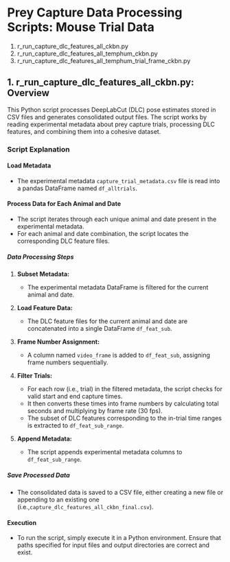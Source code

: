 # Prey Capture Data Processing Scripts: Mouse Trial Data

1. r_run_capture_dlc_features_all_ckbn.py
2. r_run_capture_dlc_features_all_temphum_ckbn.py
3. r_run_capture_dlc_features_all_temphum_trial_frame_ckbn.py

## 1. r_run_capture_dlc_features_all_ckbn.py: Overview
This Python script processes DeepLabCut (DLC) pose estimates stored in CSV files and generates consolidated output files. The script works by reading experimental metadata about prey capture trials, processing DLC features, and combining them into a cohesive dataset.

### Script Explanation

#### Load Metadata
- The experimental metadata `capture_trial_metadata.csv` file is read into a pandas DataFrame named `df_alltrials`.

#### Process Data for Each Animal and Date
- The script iterates through each unique animal and date present in the experimental metadata.
- For each animal and date combination, the script locates the corresponding DLC feature files.

##### Data Processing Steps
1. **Subset Metadata:** 
    - The experimental metadata DataFrame is filtered for the current animal and date.
2. **Load Feature Data:**
    - The DLC feature files for the current animal and date are concatenated into a single DataFrame `df_feat_sub`.
3. **Frame Number Assignment:**
    - A column named `video_frame` is added to `df_feat_sub`, assigning frame numbers sequentially.

4. **Filter Trials:**
    - For each row (i.e., trial) in the filtered metadata, the script checks for valid start and end capture times.
    - It then converts these times into frame numbers by calculating total seconds and multiplying by frame rate (30 fps).
    - The subset of DLC features corresponding to the in-trial time ranges is extracted to `df_feat_sub_range`.

5. **Append Metadata:**
    - The script appends experimental metadata columns to `df_feat_sub_range`.

##### Save Processed Data
- The consolidated data is saved to a CSV file, either creating a new file or appending to an existing one (i.e.,`capture_dlc_features_all_ckbn_final.csv`).

#### Execution
- To run the script, simply execute it in a Python environment. Ensure that paths specified for input files and output directories are correct and exist.